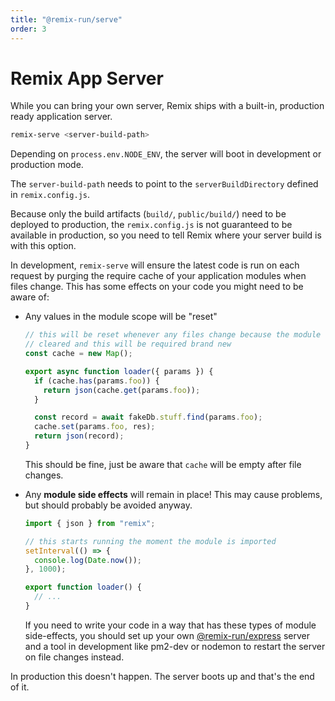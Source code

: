 ```yaml
---
title: "@remix-run/serve"
order: 3
---
```


# Remix App Server

While you can bring your own server, Remix ships with a built-in, production ready application server.

```sh
remix-serve <server-build-path>
```

Depending on `process.env.NODE_ENV`, the server will boot in development or production mode.

The `server-build-path` needs to point to the `serverBuildDirectory` defined in `remix.config.js`.

Because only the build artifacts (`build/`, `public/build/`) need to be deployed to production, the `remix.config.js` is not guaranteed to be available in production, so you need to tell Remix where your server build is with this option.

In development, `remix-serve` will ensure the latest code is run on each request by purging the require cache of your application modules when files change. This has some effects on your code you might need to be aware of:

- Any values in the module scope will be "reset"

  ```ts [1-3]
  // this will be reset whenever any files change because the module cache was
  // cleared and this will be required brand new
  const cache = new Map();

  export async function loader({ params }) {
    if (cache.has(params.foo)) {
      return json(cache.get(params.foo));
    }

    const record = await fakeDb.stuff.find(params.foo);
    cache.set(params.foo, res);
    return json(record);
  }
  ```

  This should be fine, just be aware that `cache` will be empty after file changes.

- Any **module side effects** will remain in place! This may cause problems, but should probably be avoided anyway.

  ```ts [3-6]
  import { json } from "remix";

  // this starts running the moment the module is imported
  setInterval(() => {
    console.log(Date.now());
  }, 1000);

  export function loader() {
    // ...
  }
  ```

  If you need to write your code in a way that has these types of module side-effects, you should set up your own [@remix-run/express](adapter#createrequesthandler) server and a tool in development like pm2-dev or nodemon to restart the server on file changes instead.

In production this doesn't happen. The server boots up and that's the end of it.
